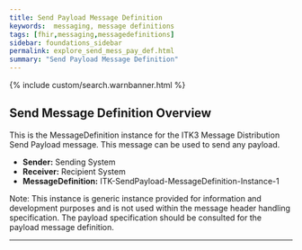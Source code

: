 ```yaml
---
title: Send Payload Message Definition
keywords:  messaging, message definitions
tags: [fhir,messaging,messagedefinitions]
sidebar: foundations_sidebar
permalink: explore_send_mess_pay_def.html
summary: "Send Payload Message Definition"
---
```


{% include custom/search.warnbanner.html %}

## Send Message Definition Overview ##

This is the MessageDefinition instance for the ITK3 Message Distribution Send Payload message. This message can be used to send any payload. 

- **Sender:**  Sending System
- **Receiver:** Recipient System
- **MessageDefinition:** ITK-SendPayload-MessageDefinition-Instance-1

Note: This instance is generic instance provided for information and development purposes and is not used within the message header handling specification. The payload specification should be consulted for the payload message definition.  

<script src="https://gist.github.com/IOPS-DEV/3fb9cde87dc0fc9da48100f9efafef07.js"></script>

---










